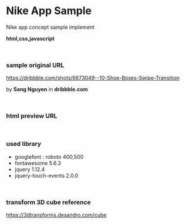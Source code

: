 # Nike App Sample
Nike app concept sample implement

**html,css,javascript**

<br/>

### sample original URL
https://dribbble.com/shots/6673049--10-Shoe-Boxes-Swipe-Transition

by **Sang Nguyen** in **dribbble.com**

<br/>

### html preview URL



<br/>

### used library
- googlefont : roboto 400,500
- fontawesome 5.6.3
- jquery 1.12.4
- jquery-touch-events 2.0.0

<br/>

### transform 3D cube reference
https://3dtransforms.desandro.com/cube
